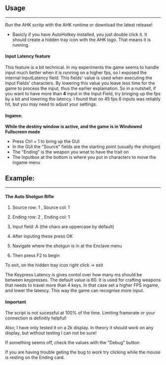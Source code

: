 ## Usage
***

Run the AHK scritp with the AHK runtime or download the latest release!
 - Basicly if you have AutoHotkey installed, you just double click it. It should create a hidden tray icon with the AHK logo. That means it is running.

#### Input Latency feature

This feature is a bit technical. In my experiments the game seems to handle input much better when it is running on a higher fps, so I exposed the internal InputLatency field. This fields' value is used when executing the Input Fields' characters. By lowering this value you leave less time for the game to process the input, thus the earlier explaination. So in a nutshell, if you want to have more than **4** input in the Input Field, try bringing up the fps by a bit and lowering the latency. I found that on 45 fps 6 inputs was reliably hit, but you may need to adjust your settings.

#### Ingame: 

**While the destiny window is active, and the game is in Windowed Fullscreen mode**

 - Press Ctrl + 1 to bring up the GUI
 - In the GUI the "Source" fields are the starting point (usually the shotgun)
 - The "Ending" is the weapon you wnat to have the trait on
 - The Inputbox at the bottom is where you put in characters to move the ingame menu

## Example:
***

#### The Auto Shotgun Rifle

1. Source row: 1 , Source col: 1

2. Ending row: 2 , Ending col: 1

3. Input field: A (the chars are uppercase by default)

4. After inputing these press OK

5. Navigate where the shotgun is in at the Enclave menu

6. Then press F2 to begin

To exit, on the hidden tray icon right click -> exit

The Keypress Latency is gives contol over how many ms should be between keypresses. The default value is 60. It is used for crafting weapons that needs to travel more than 4 keys. In that case set a higher FPS ingame, and lower the latency. This way the game can recognise more input.


#### Important

The script is not sucessful at 100% of the time. Limiting framerate or your connection is definitly helpful!

Also, I have only tested it on a 2k display. In theory it should work on any display, but without testing I can not be sure!

If something seems off, check the values with the "Debug" button

If you are having trouble geting the bug to work try clicking while the mouse is resting on the Ending card.
